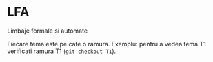# LFA
Limbaje formale si automate 

Fiecare tema este pe cate o ramura. Exemplu: pentru a vedea tema T1 verificati ramura T1 (`git checkout T1`).
